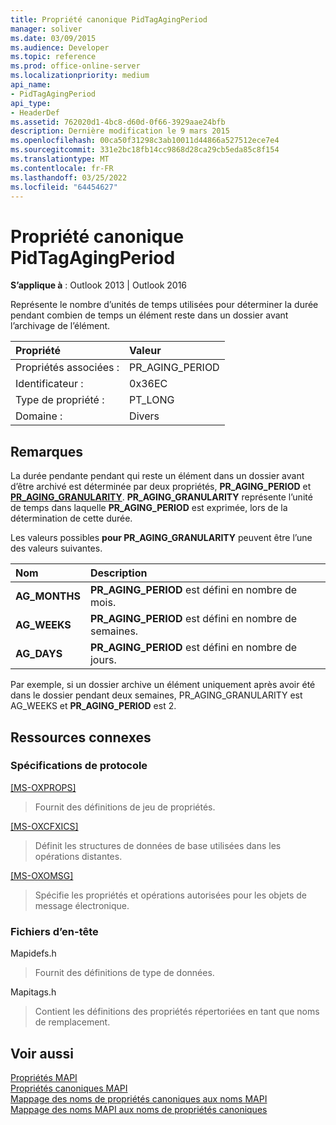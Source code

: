 ```yaml
---
title: Propriété canonique PidTagAgingPeriod
manager: soliver
ms.date: 03/09/2015
ms.audience: Developer
ms.topic: reference
ms.prod: office-online-server
ms.localizationpriority: medium
api_name:
- PidTagAgingPeriod
api_type:
- HeaderDef
ms.assetid: 762020d1-4bc8-d60d-0f66-3929aae24bfb
description: Dernière modification le 9 mars 2015
ms.openlocfilehash: 00ca50f31298c3ab10011d44866a527512ece7e4
ms.sourcegitcommit: 331e2bc18fb14cc9868d28ca29cb5eda85c8f154
ms.translationtype: MT
ms.contentlocale: fr-FR
ms.lasthandoff: 03/25/2022
ms.locfileid: "64454627"
---
```

# <a name="pidtagagingperiod-canonical-property"></a>Propriété canonique PidTagAgingPeriod

**S’applique à** : Outlook 2013 | Outlook 2016
  
Représente le nombre d’unités de temps utilisées pour déterminer la durée pendant combien de temps un élément reste dans un dossier avant l’archivage de l’élément.
  
|Propriété|Valeur|
|:-----|:-----|
|Propriétés associées :  <br/> |PR_AGING_PERIOD  <br/> |
|Identificateur :  <br/> |0x36EC  <br/> |
|Type de propriété :  <br/> |PT_LONG  <br/> |
|Domaine :  <br/> |Divers  <br/> |

## <a name="remarks"></a>Remarques

La durée pendante pendant qui reste un élément dans un dossier avant d’être archivé est déterminée par deux propriétés, **PR_AGING_PERIOD** et **[PR_AGING_GRANULARITY](pidtagaginggranularity-canonical-property.md)**. **PR_AGING_GRANULARITY** représente l’unité de temps dans laquelle **PR_AGING_PERIOD** est exprimée, lors de la détermination de cette durée.
  
Les valeurs possibles **pour PR_AGING_GRANULARITY** peuvent être l’une des valeurs suivantes.
  
|**Nom**|**Description**|
|:-----|:-----|
|**AG_MONTHS** <br/> |**PR_AGING_PERIOD** est défini en nombre de mois. |
|**AG_WEEKS** <br/> |**PR_AGING_PERIOD** est défini en nombre de semaines. |
|**AG_DAYS** <br/> |**PR_AGING_PERIOD** est défini en nombre de jours. |

Par exemple, si un dossier archive un élément uniquement après avoir été dans le dossier pendant deux semaines, PR_AGING_GRANULARITY est AG_WEEKS et  **PR_AGING_PERIOD** est 2.
  
## <a name="related-resources"></a>Ressources connexes

### <a name="protocol-specifications"></a>Spécifications de protocole

[[MS-OXPROPS]](https://msdn.microsoft.com/library/f6ab1613-aefe-447d-a49c-18217230b148%28Office.15%29.aspx)
  
> Fournit des définitions de jeu de propriétés.

[[MS-OXCFXICS]](https://msdn.microsoft.com/library/b9752f3d-d50d-44b8-9e6b-608a117c8532%28Office.15%29.aspx)
  
> Définit les structures de données de base utilisées dans les opérations distantes.

[[MS-OXOMSG]](https://msdn.microsoft.com/library/daa9120f-f325-4afb-a738-28f91049ab3c%28Office.15%29.aspx)
  
> Spécifie les propriétés et opérations autorisées pour les objets de message électronique.

### <a name="header-files"></a>Fichiers d’en-tête

Mapidefs.h
  
> Fournit des définitions de type de données.

Mapitags.h
  
> Contient les définitions des propriétés répertoriées en tant que noms de remplacement.

## <a name="see-also"></a>Voir aussi

[Propriétés MAPI](mapi-properties.md)  
[Propriétés canoniques MAPI](mapi-canonical-properties.md)  
[Mappage des noms de propriétés canoniques aux noms MAPI](mapping-canonical-property-names-to-mapi-names.md)  
[Mappage des noms MAPI aux noms de propriétés canoniques](mapping-mapi-names-to-canonical-property-names.md)
